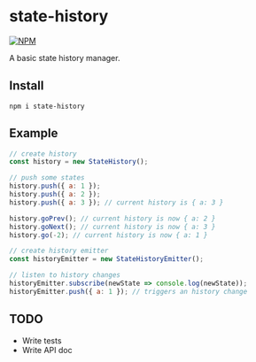 # state-history

[![NPM](https://img.shields.io/npm/v/state-history.svg)](https://www.npmjs.com/package/state-history)

A basic state history manager.

## Install

`npm i state-history`

## Example

```js
// create history
const history = new StateHistory();

// push some states
history.push({ a: 1 });
history.push({ a: 2 });
history.push({ a: 3 }); // current history is { a: 3 }

history.goPrev(); // current history is now { a: 2 }
history.goNext(); // current history is now { a: 3 }
history.go(-2); // current history is now { a: 1 }

// create history emitter
const historyEmitter = new StateHistoryEmitter();

// listen to history changes
historyEmitter.subscribe(newState => console.log(newState));
historyEmitter.push({ a: 1 }); // triggers an history change
```

## TODO

- Write tests
- Write API doc
